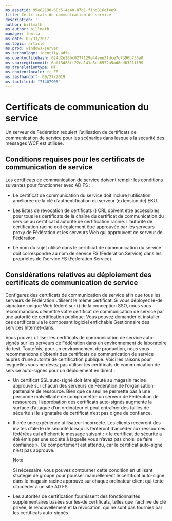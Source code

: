 ```yaml
---
ms.assetid: 95e82190-68c5-4e40-87b1-f1bd816ef4e9
title: Certificats de communication du service
description: ''
author: billmath
ms.author: billmath
manager: femila
ms.date: 05/31/2017
ms.topic: article
ms.prod: windows-server
ms.technology: identity-adfs
ms.openlocfilehash: 624d2e26bc0277129e44eee3fdce7c7396b735a0
ms.sourcegitcommit: 6aff3d88ff22ea141a6ea6572a5ad8dd6321f199
ms.translationtype: MT
ms.contentlocale: fr-FR
ms.lasthandoff: 09/27/2019
ms.locfileid: "71407905"
---
```

# <a name="service-communications-certificates"></a>Certificats de communication du service

Un serveur de Fédération requiert l’utilisation de certificats de communication de service pour les scénarios dans lesquels la sécurité des messages WCF est utilisée.  
  
## <a name="service-communication-certificate-requirements"></a>Conditions requises pour les certificats de communication de service  
Les certificats de communication de service doivent remplir les conditions suivantes pour fonctionner avec AD FS :  
  
-   Le certificat de communication du service doit inclure l’utilisation améliorée de la clé d’authentification du serveur \(extension de\) EKU.  
  
-   Les listes de révocation de certificats \(\) CRL doivent être accessibles pour tous les certificats de la chaîne du certificat de communication du service au certificat d’autorité de certification racine. L’autorité de certification racine doit également être approuvée par les serveurs proxy de Fédération et les serveurs Web qui approuvent ce serveur de Fédération.  
  
-   Le nom du sujet utilisé dans le certificat de communication du service doit correspondre au nom de service FS (Federation Service) dans les propriétés de l’service FS (Federation Service).  
  
## <a name="deployment-considerations-for-service-communication-certificates"></a>Considérations relatives au déploiement des certificats de communication de service  
Configurez des certificats de communication de service afin que tous les serveurs de Fédération utilisent le même certificat. Si vous déployez le\-de signature\-unique Web fédéré sur \(\) de la conception SSO, nous vous recommandons d’émettre votre certificat de communication de service par une autorité de certification publique. Vous pouvez demander et installer ces certificats via le composant logiciel enfichable Gestionnaire des services Internet\-dans.  
  
Vous pouvez utiliser les certificats de communication de service auto\-signés sur les serveurs de Fédération dans un environnement de laboratoire de test. Toutefois, pour un environnement de production, nous vous recommandons d’obtenir des certificats de communication de service auprès d’une autorité de certification publique. Voici les raisons pour lesquelles vous ne devez pas utiliser les certificats de communication de service auto\-signés pour un déploiement en direct :  
  
-   Un certificat SSL auto\-signé doit être ajouté au magasin racine approuvé sur chacun des serveurs de Fédération de l’organisation partenaire de ressource. Bien que ce seul ne permette pas à une personne malveillante de compromettre un serveur de Fédération de ressources, l’approbation des certificats auto\-signés augmente la surface d’attaque d’un ordinateur et peut entraîner des failles de sécurité si le signataire de certificat n’est pas digne de confiance.  
  
-   Il crée une expérience utilisateur incorrecte. Les clients recevront des invites d’alerte de sécurité lorsqu’ils tenteront d’accéder aux ressources fédérées qui affichent le message suivant : « le certificat de sécurité a été émis par une société à laquelle vous n’avez pas choisi de faire confiance ». Ce comportement est attendu, car le certificat auto\-signé n’est pas approuvé.  
  
    > [!NOTE]  
    > Si nécessaire, vous pouvez contourner cette condition en utilisant stratégie de groupe pour pousser manuellement le certificat auto\-signé dans le magasin racine approuvé sur chaque ordinateur client qui tente d’accéder à un site AD FS.  
  
-   Les autorités de certification fournissent des fonctionnalités supplémentaires basées sur les\-de certificats, telles que l’archive de clé privée, le renouvellement et la révocation, qui ne sont pas fournies par les certificats auto\-signés.  
  

